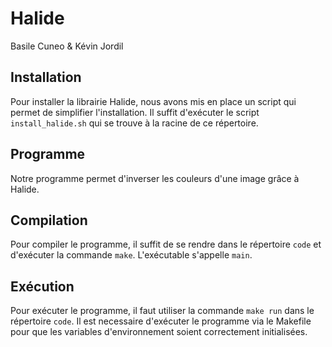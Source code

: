 # Halide

Basile Cuneo & Kévin Jordil

## Installation

Pour installer la librairie Halide, nous avons mis en place un script qui permet de simplifier l'installation. Il suffit d'exécuter le script `install_halide.sh` qui se trouve à la racine de ce répertoire.

## Programme

Notre programme permet d'inverser les couleurs d'une image grâce à Halide.

## Compilation

Pour compiler le programme, il suffit de se rendre dans le répertoire `code` et d'exécuter la commande `make`. L'exécutable s'appelle `main`.

## Exécution

Pour exécuter le programme, il faut utiliser la commande `make run` dans le répertoire `code`. Il est necessaire d'exécuter le programme via le Makefile pour que les variables d'environnement soient correctement initialisées.


